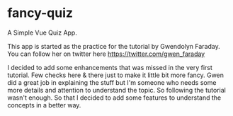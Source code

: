 # fancy-quiz
A Simple Vue Quiz App. 

This app is started as the practice for the tutorial by Gwendolyn Faraday. You can follow her on twitter here https://twitter.com/gwen_faraday 

I decided to add some enhancements that was missed in the very first tutorial. Few checks here & there just to make it little bit more fancy. Gwen did a great job in explaining the stuff but I'm someone who needs some more details and attention to understand the topic. So following the tutorial wasn't enough. So that I decided to add some features to understand the concepts in a better way.
